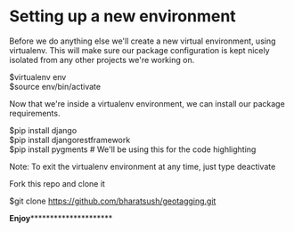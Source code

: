 # Setting up a new environment
Before we do anything else we'll create a new virtual environment, using virtualenv. This will make sure our package configuration is kept nicely isolated from any other projects we're working on.

$virtualenv env  </br>
$source env/bin/activate  </br>

Now that we're inside a virtualenv environment, we can install our package requirements.

$pip install django  </br>
$pip install djangorestframework  </br>
$pip install pygments  # We'll be using this for the code highlighting  </br>

Note: To exit the virtualenv environment at any time, just type deactivate

Fork this repo and clone it

$git clone https://github.com/bharatsush/geotagging.git

**************Enjoy***********************************

